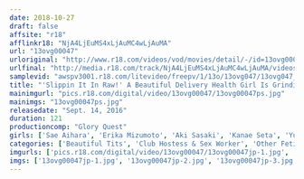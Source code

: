 ```yaml
---
date: 2018-10-27
draft: false
affsite: "r18"
afflinkr18: "NjA4LjEuMS4xLjAuMC4wLjAuMA"
url: "13ovg00047"
urloriginal: "http://www.r18.com/videos/vod/movies/detail/-/id=13ovg00047"
urlfinal: "http://media.r18.com/track/NjA4LjEuMS4xLjAuMC4wLjAuMA/videos/vod/movies/detail/-/id=13ovg00047"
samplevid: "awspv3001.r18.com/litevideo/freepv/1/13o/13ovg047/13ovg047_dmb_w.mp4"
title: "'Slippin It In Raw!' A Beautiful Delivery Health Girl Is Grinding Her Oiled Pussy Against My Cock Until It Gets Fully Rock Hard, And Then It Just Slipped Inside! Fucking Was Against The Rules But This Horny Bitch Let Me Creampie Her"
mainimgurl: "pics.r18.com/digital/video/13ovg00047/13ovg00047ps.jpg"
mainimgs: "13ovg00047ps.jpg"
releasedate: "Sept. 14, 2016"
duration: 121
productioncomp: "Glory Quest"
girls: ['Sae Aihara', 'Erika Mizumoto', 'Aki Sasaki', 'Kanae Seta', 'Yuri Nikaido']
categories: ['Beautiful Tits', 'Club Hostess & Sex Worker', 'Other Fetishes', 'Cowgirl', 'Creampie', 'Lotion', 'Hi-Def']
imgurls: ['pics.r18.com/digital/video/13ovg00047/13ovg00047jp-1.jpg', 'pics.r18.com/digital/video/13ovg00047/13ovg00047jp-2.jpg', 'pics.r18.com/digital/video/13ovg00047/13ovg00047jp-3.jpg', 'pics.r18.com/digital/video/13ovg00047/13ovg00047jp-4.jpg', 'pics.r18.com/digital/video/13ovg00047/13ovg00047jp-5.jpg', 'pics.r18.com/digital/video/13ovg00047/13ovg00047jp-6.jpg', 'pics.r18.com/digital/video/13ovg00047/13ovg00047jp-7.jpg', 'pics.r18.com/digital/video/13ovg00047/13ovg00047jp-8.jpg', 'pics.r18.com/digital/video/13ovg00047/13ovg00047jp-9.jpg', 'pics.r18.com/digital/video/13ovg00047/13ovg00047jp-10.jpg', 'pics.r18.com/digital/video/13ovg00047/13ovg00047jp-11.jpg', 'pics.r18.com/digital/video/13ovg00047/13ovg00047jp-12.jpg', 'pics.r18.com/digital/video/13ovg00047/13ovg00047jp-13.jpg', 'pics.r18.com/digital/video/13ovg00047/13ovg00047jp-14.jpg', 'pics.r18.com/digital/video/13ovg00047/13ovg00047jp-15.jpg', 'pics.r18.com/digital/video/13ovg00047/13ovg00047jp-16.jpg', 'pics.r18.com/digital/video/13ovg00047/13ovg00047jp-17.jpg', 'pics.r18.com/digital/video/13ovg00047/13ovg00047jp-18.jpg', 'pics.r18.com/digital/video/13ovg00047/13ovg00047jp-19.jpg', 'pics.r18.com/digital/video/13ovg00047/13ovg00047jp-20.jpg']
imgs: ['13ovg00047jp-1.jpg', '13ovg00047jp-2.jpg', '13ovg00047jp-3.jpg', '13ovg00047jp-4.jpg', '13ovg00047jp-5.jpg', '13ovg00047jp-6.jpg', '13ovg00047jp-7.jpg', '13ovg00047jp-8.jpg', '13ovg00047jp-9.jpg', '13ovg00047jp-10.jpg', '13ovg00047jp-11.jpg', '13ovg00047jp-12.jpg', '13ovg00047jp-13.jpg', '13ovg00047jp-14.jpg', '13ovg00047jp-15.jpg', '13ovg00047jp-16.jpg', '13ovg00047jp-17.jpg', '13ovg00047jp-18.jpg', '13ovg00047jp-19.jpg', '13ovg00047jp-20.jpg']
---
```

